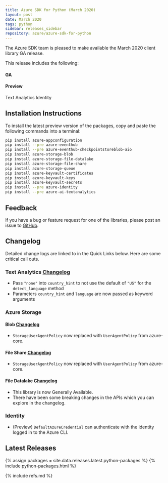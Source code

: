 ```yaml
---
title: Azure SDK for Python (March 2020)
layout: post
date: March 2020
tags: python
sidebar: releases_sidebar
repository: azure/azure-sdk-for-python
---
```


The Azure SDK team is pleased to make available the March 2020 client library GA release.

This release includes the following:

#### GA


#### Preview

Text Analytics
Identity


## Installation Instructions

To install the latest preview version of the packages, copy and paste the following commands into a terminal:

```bash
pip install azure-appconfiguration
pip install --pre azure-eventhub
pip install --pre azure-eventhub-checkpointstoreblob-aio
pip install azure-storage-blob
pip install azure-storage-file-datalake
pip install azure-storage-file-share
pip install azure-storage-queue
pip install azure-keyvault-certificates
pip install azure-keyvault-keys
pip install azure-keyvault-secrets
pip install --pre azure-identity
pip install --pre azure-ai-textanalytics
```

## Feedback

If you have a bug or feature request for one of the libraries, please post an issue to [GitHub](https://github.com/azure/azure-sdk-for-python/issues).

## Changelog

Detailed change logs are linked to in the Quick Links below. Here are some critical call outs.

### Text Analytics [Changelog](https://github.com/Azure/azure-sdk-for-python/blob/master/sdk/textanalytics/azure-ai-textanalytics/CHANGELOG.md#change-log-azure-ai-textanalytics)

- Pass `"none"` into `country_hint` to not use the default of `"US"` for the `detect_language` method
- Parameters `country_hint` and `language` are now passed as keyword arguments


### Azure Storage

#### Blob [Changelog](https://github.com/Azure/azure-sdk-for-python/blob/master/sdk/storage/azure-storage-blob/CHANGELOG.md)

- `StorageUserAgentPolicy` now replaced with `UserAgentPolicy` from azure-core.

#### File Share [Changelog](https://github.com/Azure/azure-sdk-for-python/blob/master/sdk/storage/azure-storage-file-share/CHANGELOG.md)

- `StorageUserAgentPolicy` now replaced with `UserAgentPolicy` from azure-core.

#### File Datalake [Changelog](https://github.com/Azure/azure-sdk-for-python/blob/master/sdk/storage/azure-storage-file-datalake/CHANGELOG.md)

- This library is now Generally Available.
- There have been some breaking changes in the APIs which you can explore in the changelog.

### Identity
- (Preview) `DefaultAzureCredential` can authenticate with the identity logged in to the Azure CLI.

## Latest Releases

{% assign packages = site.data.releases.latest.python-packages %}
{% include python-packages.html %}

{% include refs.md %}
